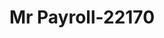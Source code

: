 ---
f_zip-code: 86301
f_state-code: AZ
title: Mr Payroll-22170
f_phone: 928-445-1656
f_city-only: Prescott
f_address: 333 Grove Ave Prescott
f_location-unique-id: '22170'
slug: mr-payroll-22170
updated-on: '2024-05-30T13:46:58.046Z'
created-on: '2024-05-30T13:36:59.803Z'
published-on: '2024-05-30T13:54:32.469Z'
f_city-state: cms/city/prescott-az.md
f_company: cms/company/mr-payroll.md
f_state: cms/state/arizona.md
layout: '[payday-loan].html'
tags: payday-loan
---